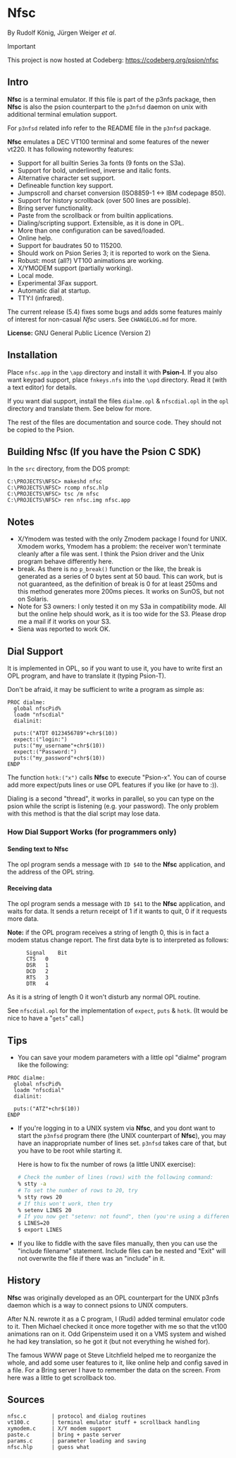 # Nfsc

By Rudolf König, Jürgen Weiger *et al*.

> [!IMPORTANT]
> This project is now hosted at Codeberg: https://codeberg.org/psion/nfsc

## Intro

**Nfsc** is a terminal emulator. If this file is part of the p3nfs package,
then **Nfsc** is also the psion counterpart to the `p3nfsd` daemon on unix with
additional terminal emulation support.

For `p3nfsd` related info refer to the README file in the `p3nfsd` package.

**Nfsc** emulates a DEC VT100 terminal and some features of the newer vt220.
It has following noteworthy features:

- Support for all builtin Series 3a fonts (9 fonts on the S3a).
- Support for bold, underlined, inverse and italic fonts.
- Alternative character set support.
- Defineable function key support.
- Jumpscroll and charset conversion (ISO8859-1 <-> IBM codepage 850).
- Support for history scrollback (over 500 lines are possible).
- Bring server functionality.
- Paste from the scrollback or from builtin applications.
- Dialing/scripting support. Extensible, as it is done in OPL.
- More than one configuration can be saved/loaded.
- Online help.
- Support for baudrates 50 to 115200.
- Should work on Psion Series 3; it is reported to work on the Siena.
- Robust: most (all?) VT100 animations are working.
- X/YMODEM support (partially working).
- Local mode.
- Experimental 3Fax support.
- Automatic dial at startup.
- TTY:I (infrared).

The current release (5.4) fixes some bugs and adds some features mainly of
interest for non-casual *Nfsc* users. See `CHANGELOG.md` for more.

**License:** GNU General Public Licence (Version 2)

## Installation

Place `nfsc.app` in the `\app` directory and install it with **Psion-I**.
If you also want keypad support, place `fnkeys.nfs` into the `\opd`
directory. Read it (with a text editor) for details.

If you want dial support, install the files `dialme.opl` & `nfscdial.opl`
in the `opl` directory and translate them. See below for more.

The rest of the files are documentation and source code. They should not be
copied to the Psion.

## Building Nfsc (If you have the Psion C SDK)

In the `src` directory, from the DOS prompt:

```batch
C:\PROJECTS\NFSC> makeshd nfsc
C:\PROJECTS\NFSC> rcomp nfsc.hlp
C:\PROJECTS\NFSC> tsc /m nfsc
C:\PROJECTS\NFSC> ren nfsc.img nfsc.app
```

## Notes

- X/Ymodem was tested with the only Zmodem package I found for UNIX.
  Xmodem works, Ymodem has a problem: the receiver won't terminate cleanly
  after a file was sent. I think the Psion driver and the Unix program
  behave differently here.
- break. As there is no `p_break()` function or the like, the break is
  generated as a series of 0 bytes sent at 50 baud. This can work, but
  is not guaranteed, as the definition of break is 0 for at least 250ms
  and this method generates more 200ms pieces. It works on SunOS, but not
  on Solaris.
- Note for S3 owners: I only tested it on my S3a in compatibility mode.
  All but the online help should work, as it is too wide for the S3.
  Please drop me a mail if it works on your S3.
- Siena was reported to work OK.

## Dial Support

It is implemented in OPL, so if you want to use it, you have to write
first an OPL program, and have to translate it (typing Psion-T).

Don't be afraid, it may be sufficient to write a program as simple as:

```opl
PROC dialme:
  global nfscPid%
  loadm "nfscdial"
  dialinit:

  puts:("ATDT 0123456789"+chr$(10))
  expect:("login:")
  puts:("my_username"+chr$(10))
  expect:("Password:")
  puts:("my_password"+chr$(10))
ENDP
```

The function `hotk:("x")` calls **Nfsc** to execute "Psion-x".
You can of course add more expect/puts lines or use OPL features if you
like (or have to :)).

Dialing is a second "thread", it works in parallel, so you can type
on the psion while the script is listening (e.g. your password). The
only problem with this method is that the dial script may lose data.


### How Dial Support Works (for programmers only)

#### Sending text to Nfsc

The opl program sends a message with `ID $40` to the **Nfsc** application,
and the address of the OPL string.

#### Receiving data

The opl program sends a message with `ID $41` to the **Nfsc** application,
and waits for data. It sends a return receipt of 1 if it wants to
quit, 0 if it requests more data.

**Note:** if the OPL program receives a string of length 0, this is in fact
a modem status change report. The first data byte is to interpreted as
    follows:

```text
      Signal	Bit
      CTS	0
      DSR	1
      DCD	2
      RTS	3
      DTR	4
```

As it is a string of length 0 it won't disturb any normal OPL routine.

See `nfscdial.opl` for the implementation of `expect`, `puts` & `hotk`.
(It would be nice to have a "`gets`" call.)

## Tips

- You can save your modem parameters with a little opl "dialme" program
  like the following:

```opl
PROC dialme:
  global nfscPid%
  loadm "nfscdial"
  dialinit:

  puts:("ATZ"+chr$(10))
ENDP
```

- If you're logging in to a UNIX system via **Nfsc**, and you dont want to
  start the `p3nfsd` program there (the UNIX counterpart of **Nfsc**), you may
  have an inappropriate number of lines set. `p3nfsd` takes care of that,
  but you have to be root while starting it.

  Here is how to fix the number of rows (a little UNIX exercise):

  ```bash
  # Check the number of lines (rows) with the following command:
  % stty -a
  # To set the number of rows to 20, try
  % stty rows 20
  # If this won't work, then try
  % setenv LINES 20
  # If you now get "setenv: not found", then (you're using a different shell):
  $ LINES=20
  $ export LINES
  ```


- If you like to fiddle with the save files manually, then you can use the
  "include filename" statement. Include files can be nested and "Exit"
  will not overwrite the file if there was an "include" in it.

## History

**Nfsc** was originally developed as an OPL counterpart for the UNIX p3nfs
daemon which is a way to connect psions to UNIX computers.

After N.N. rewrote it as a C program, I (Rudi) added terminal emulator
code to it. Then Michael checked it once more together with me so that
the vt100 animations ran on it. Odd Gripensteim used it on a VMS system
and wished he had key translation, so he got it (but not everything he
wished for).

The famous WWW page ot Steve Litchfield helped me to reorganize the
whole, and add some user features to it, like online help and config
saved in a file. For a Bring server I have to remember the data on the
screen. From here was a little to get scrollback too.

## Sources

```text
nfsc.c        | protocol and dialog routines
vt100.c       | terminal emulator stuff + scrollback handling
xymodem.c     | X/Y modem support
paste.c       | bring + paste server
params.c      | parameter loading and saving
nfsc.hlp      | guess what
```
